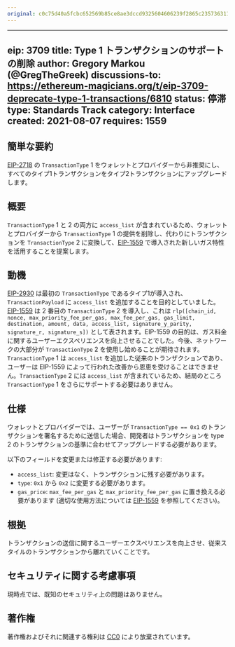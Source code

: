 ```yaml
---
original: c0c75d40a5fcbc652569b85ce8ae3dccd9325604606239f2865c235736311668
---
```


---
eip: 3709
title: Type 1 トランザクションのサポートの削除
author: Gregory Markou (@GregTheGreek)
discussions-to: https://ethereum-magicians.org/t/eip-3709-deprecate-type-1-transactions/6810
status: 停滞
type: Standards Track
category: Interface
created: 2021-08-07
requires: 1559
---

## 簡単な要約

[EIP-2718](./eip-2718.md) の `TransactionType` 1 をウォレットとプロバイダーから非推奨にし、すべてのタイプ1トランザクションをタイプ2トランザクションにアップグレードします。

## 概要

`TransactionType` 1 と 2 の両方に `access_list` が含まれているため、ウォレットとプロバイダーから `TransactionType` 1 の提供を削除し、代わりにトランザクションを `TransactionType` 2 に変換して、[EIP-1559](./eip-1559.md) で導入された新しいガス特性を活用することを提案します。

## 動機

[EIP-2930](./eip-2930.md) は最初の `TransactionType` であるタイプ1が導入され、`TransactionPayload` に `access_list` を追加することを目的としていました。[EIP-1559](./eip-1559.md) は 2 番目の `TransactionType` 2 を導入し、これは `rlp([chain_id, nonce, max_priority_fee_per_gas, max_fee_per_gas, gas_limit, destination, amount, data, access_list, signature_y_parity, signature_r, signature_s])` として表されます。EIP-1559 の目的は、ガス料金に関するユーザーエクスペリエンスを向上させることでした。今後、ネットワークの大部分が `TransactionType` 2 を使用し始めることが期待されます。`TransactionType` 1 は `access_list` を追加した従来のトランザクションであり、ユーザーは EIP-1559 によって行われた改善から恩恵を受けることはできません。`TransactionType` 2 には `access_list` が含まれているため、結局のところ `TransactionType` 1 をさらにサポートする必要はありません。

## 仕様

ウォレットとプロバイダーでは、ユーザーが `TransactionType == 0x1` のトランザクションを署名するために送信した場合、開発者はトランザクションを type 2 のトランザクションの基準に合わせてアップグレードする必要があります。

以下のフィールドを変更または修正する必要があります:
- `access_list`: 変更はなく、トランザクションに残す必要があります。
- `type`: `0x1` から `0x2` に変更する必要があります。
- `gas_price`: `max_fee_per_gas` と `max_priority_fee_per_gas` に置き換える必要があります (適切な使用方法については [EIP-1559](./eip-1559.md) を参照してください)。

## 根拠

トランザクションの送信に関するユーザーエクスペリエンスを向上させ、従来スタイルのトランザクションから離れていくことです。

## セキュリティに関する考慮事項

現時点では、既知のセキュリティ上の問題はありません。

## 著作権

著作権およびそれに関連する権利は [CC0](../LICENSE.md) により放棄されています。